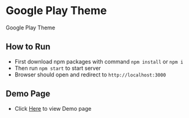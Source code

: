 # Google Play Theme
 
Google Play Theme

## How to Run

- First download npm packages with command `npm install` or `npm i`
- Then run `npm start` to start server
- Browser should open and redirect to `http://localhost:3000`

## Demo Page

- Click [Here](....) to view Demo page
